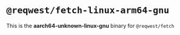 # `@reqwest/fetch-linux-arm64-gnu`

This is the **aarch64-unknown-linux-gnu** binary for `@reqwest/fetch`
